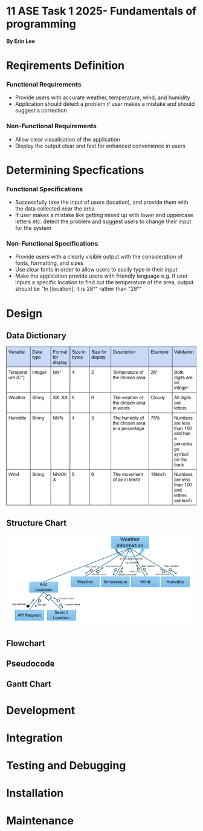 # 11 ASE Task 1 2025- Fundamentals of programming
#### By Erin Lee

# Reqirements Definition

### Functional Requirements
* Provide users with accurate weather, temperature, wind, and humidity
* Application should detect a problem if user makes a mistake and should suggest a correction

### Non-Functional Requirements
* Allow clear visualisation of the application
* Display the output clear and fast for enhanced convenience in users

# Determining Specfications
### Functional Specifications
* Successfully take the input of users (location), and provide them with the data collected near the area
* If user makes a mistake like getting mixed up with lower and uppercase letters etc. detect the problem and suggest users to change their input for the system

### Non-Functional Specifications
* Provide users with a clearly visible output with the consideration of fonts, formatting, and sizes
* Use clear fonts in order to allow users to easily type in their input
* Make the application provide users with friendly language e.g. if user inputs a specific location to find out the temperature of the area, output should be "In [location], it is 28°" rather than "28°"

# Design
## Data Dictionary
![Data Dictionary](/images/datadictionary.png "Data Dictionary")
## Structure Chart
![Structure Chart](/images/structurechart.png "Structure Chart")
## Flowchart

## Pseudocode

## Gantt Chart

# Development

# Integration

# Testing and Debugging

# Installation

# Maintenance
